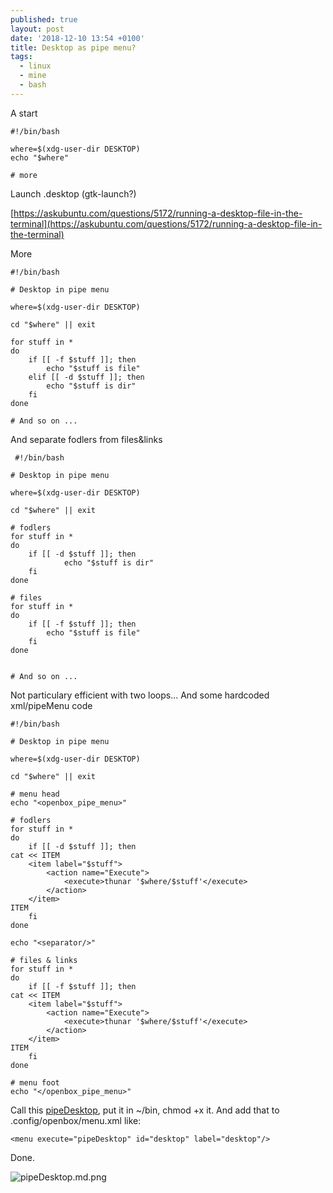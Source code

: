 ```yaml
---
published: true
layout: post
date: '2018-12-10 13:54 +0100'
title: Desktop as pipe menu?
tags:
  - linux
  - mine
  - bash
---
```

A start

    #!/bin/bash
    
    where=$(xdg-user-dir DESKTOP)
    echo "$where"
    
    # more
    
Launch .desktop (gtk-launch?)

[https://askubuntu.com/questions/5172/running-a-desktop-file-in-the-terminal](https://askubuntu.com/questions/5172/running-a-desktop-file-in-the-terminal)

More

    #!/bin/bash

    # Desktop in pipe menu

    where=$(xdg-user-dir DESKTOP)

    cd "$where" || exit

    for stuff in *
    do
        if [[ -f $stuff ]]; then
            echo "$stuff is file"
        elif [[ -d $stuff ]]; then
            echo "$stuff is dir"
        fi
    done

    # And so on ...
    
 And separate fodlers from files&links
 
     #!/bin/bash

    # Desktop in pipe menu

    where=$(xdg-user-dir DESKTOP)

    cd "$where" || exit

    # fodlers
    for stuff in *
    do
        if [[ -d $stuff ]]; then
                echo "$stuff is dir"
        fi
    done

    # files
    for stuff in *
    do
        if [[ -f $stuff ]]; then
            echo "$stuff is file"
        fi
    done


    # And so on ...
    
 Not particulary efficient with two loops... And some hardcoded xml/pipeMenu code
 
    #!/bin/bash

    # Desktop in pipe menu

    where=$(xdg-user-dir DESKTOP)

    cd "$where" || exit

    # menu head
    echo "<openbox_pipe_menu>"

    # fodlers
    for stuff in *
    do
        if [[ -d $stuff ]]; then
    cat << ITEM
        <item label="$stuff">
            <action name="Execute">
                <execute>thunar '$where/$stuff'</execute>
            </action>
        </item>
    ITEM
        fi
    done

    echo "<separator/>"

    # files & links
    for stuff in *
    do
        if [[ -f $stuff ]]; then
    cat << ITEM
        <item label="$stuff">
            <action name="Execute">
                <execute>thunar '$where/$stuff'</execute>
            </action>
        </item>
    ITEM
        fi
    done

    # menu foot
    echo "</openbox_pipe_menu>"

Call this [pipeDesktop](https://raw.githubusercontent.com/brontosaurusrex/stretchbang/master/bin/pipeDesktop), put it in ~/bin, chmod +x it.
And add that to .config/openbox/menu.xml like:

    <menu execute="pipeDesktop" id="desktop" label="desktop"/>
    
Done.

![pipeDesktop.md.png](https://images.weserv.nl/?url=https://i.imgur.com/EK9xvue.png)
